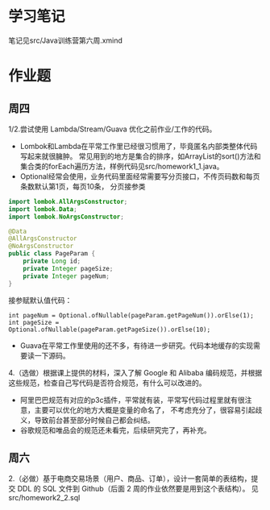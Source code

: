 # 学习笔记
笔记见src/Java训练营第六周.xmind

# 作业题
## 周四
1/2.尝试使用 Lambda/Stream/Guava 优化之前作业/工作的代码。
- Lombok和Lambda在平常工作里已经很习惯用了，毕竟匿名内部类整体代码写起来就很臃肿。
常见用到的地方是集合的排序，如ArrayList的sort()方法和集合类的forEach遍历方法，样例代码见src/homework1_1.java。 
- Optional经常会使用，业务代码里面经常需要写分页接口，不传页码数和每页条数默认第1页，每页10条，
分页接参类
```java
import lombok.AllArgsConstructor;
import lombok.Data;
import lombok.NoArgsConstructor;

@Data
@AllArgsConstructor
@NoArgsConstructor
public class PageParam {
    private Long id;
    private Integer pageSize;
    private Integer pageNum;
}
```
接参赋默认值代码：
```text
int pageNum = Optional.ofNullable(pageParam.getPageNum()).orElse(1);
int pageSize = Optional.ofNullable(pageParam.getPageSize()).orElse(10);
```
- Guava在平常工作里使用的还不多，有待进一步研究。代码本地缓存的实现需要读一下源码。

4.（选做）根据课上提供的材料，深入了解 Google 和 Alibaba 编码规范，并根据这些规范，检查自己写代码是否符合规范，有什么可以改进的。
- 阿里巴巴规范有对应的p3c插件，平常就有装，平常写代码过程里就有很注意，主要可以优化的地方大概是变量的命名了，
不考虑充分了，很容易引起歧义，导致前台甚至部分时候自己都会纠结。
- 谷歌规范和唯品会的规范还未看完，后续研究完了，再补充。

## 周六
2.（必做）基于电商交易场景（用户、商品、订单），设计一套简单的表结构，提交 DDL 的 SQL 文件到 Github（后面 2 周的作业依然要是用到这个表结构）。
见src/homework2_2.sql